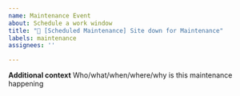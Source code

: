```yaml
---
name: Maintenance Event
about: Schedule a work window
title: "🚧 [Scheduled Maintenance] Site down for Maintenance"
labels: maintenance
assignees: ''

---
```


<!--
start: 2025-01-01T00:00:00+02:00
end: 2025-01-24T00:00:00+02:00
expectedDown: synology
-->

**Additional context**
Who/what/when/where/why is this maintenance happening
